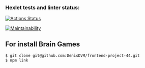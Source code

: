 ### Hexlet tests and linter status:
[![Actions Status](https://github.com/DenisDVM/frontend-project-44/workflows/hexlet-check/badge.svg)](https://github.com/DenisDVM/frontend-project-44/actions)

[![Maintainability](https://api.codeclimate.com/v1/badges/0b514f26cff851a81948/maintainability)](https://codeclimate.com/github/DenisDVM/frontend-project-44/maintainability)

## For install Brain Games
```sh
$ git clone git@github.com:DenisDVM/frontend-project-44.git
$ npm link
```

